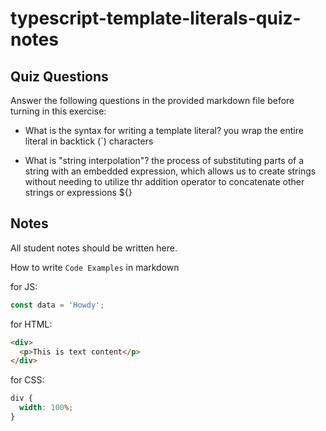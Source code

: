 # typescript-template-literals-quiz-notes

## Quiz Questions

Answer the following questions in the provided markdown file before turning in this exercise:

- What is the syntax for writing a template literal?
  you wrap the entire literal in backtick (`) characters

- What is "string interpolation"?
  the process of substituting parts of a string with an embedded expression, which allows us to create strings without needing to utilize thr addition operator to concatenate other strings or expressions ${}

## Notes

All student notes should be written here.

How to write `Code Examples` in markdown

for JS:

```javascript
const data = 'Howdy';
```

for HTML:

```html
<div>
  <p>This is text content</p>
</div>
```

for CSS:

```css
div {
  width: 100%;
}
```
